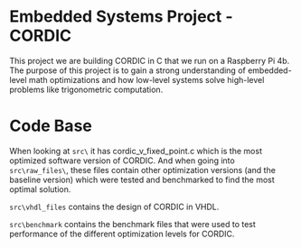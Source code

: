 # Embedded Systems Project - CORDIC

This project we are building CORDIC in C that we run on a Raspberry Pi 4b.
The purpose of this project is to gain a strong understanding of embedded-level math optimizations and how low-level systems solve high-level problems like trigonometric computation.

# Code Base

When looking at `src\` it has cordic_v_fixed_point.c which is the most optimized software version of CORDIC. And when going into `src\raw_files\`, these files contain other optimization versions (and the baseline version) which were tested and benchmarked to find the most optimal solution.

`src\vhdl_files` contains the design of CORDIC in VHDL.

`src\benchmark` contains the benchmark files that were used to test performance of the different optimization levels for CORDIC.